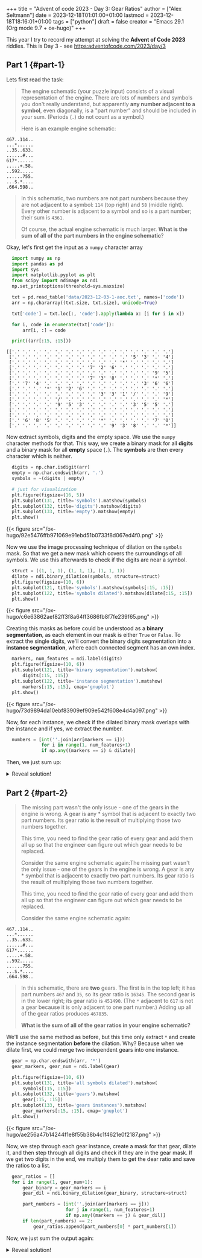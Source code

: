 +++
title = "Advent of code 2023 - Day 3: Gear Ratios"
author = ["Alex Seltmann"]
date = 2023-12-18T01:01:00+01:00
lastmod = 2023-12-18T18:16:01+01:00
tags = ["python"]
draft = false
creator = "Emacs 29.1 (Org mode 9.7 + ox-hugo)"
+++

This year I try to record my attempt at solving the **Advent of Code 2023**
riddles. This is Day 3 - see <https:adventofcode.com/2023/day/3>


## Part 1 {#part-1}

Lets first read the task:

> The engine schematic (your puzzle input) consists of a visual representation of
> the engine. There are lots of numbers and symbols you don't really understand,
> but apparently **any number adjacent to a symbol**, even diagonally, is a "part
> number" and should be included in your sum. (Periods (`.`) do not count as a
> symbol.)
>
> Here is an example engine schematic:

```text
467..114..
...*......
..35..633.
......#...
617*......
.....+.58.
..592.....
......755.
...$.*....
.664.598..
```

> In this schematic, two numbers are not part numbers because they are not
> adjacent to a symbol: `114` (top right) and `58` (middle right). Every other
> number is adjacent to a symbol and so is a part number; their sum is `4361`.
>
> Of course, the actual engine schematic is much larger. **What is the sum of all of
> the part numbers in the engine schematic**?

Okay, let's first get the input as a `numpy` character array

```python
  import numpy as np
  import pandas as pd
  import sys
  import matplotlib.pyplot as plt
  from scipy import ndimage as ndi
  np.set_printoptions(threshold=sys.maxsize)

  txt = pd.read_table('data/2023-12-03-1-aoc.txt', names=['code'])
  arr = np.chararray((txt.size, txt.size), unicode=True)

  txt['code'] = txt.loc[:, 'code'].apply(lambda x: [i for i in x])

  for i, code in enumerate(txt['code']):
      arr[i, :] = code

  print((arr[:15, :15]))
```

```text
[['.' '.' '.' '.' '.' '.' '.' '.' '.' '.' '.' '.' '.' '.' '.']
 ['.' '.' '.' '.' '.' '.' '.' '.' '.' '.' '.' '5' '3' '.' '4']
 ['.' '.' '.' '.' '.' '.' '.' '.' '.' '.' '*' '.' '.' '.' '.']
 ['.' '.' '.' '.' '.' '.' '.' '7' '2' '6' '.' '.' '.' '.' '.']
 ['.' '.' '.' '.' '.' '.' '.' '.' '.' '.' '.' '.' '.' '9' '5']
 ['.' '.' '.' '.' '.' '.' '.' '7' '3' '8' '.' '.' '.' '*' '.']
 ['.' '7' '4' '.' '.' '.' '.' '.' '.' '.' '.' '.' '3' '6' '6']
 ['.' '.' '.' '*' '1' '2' '6' '.' '.' '.' '.' '.' '.' '.' '.']
 ['.' '.' '.' '.' '.' '.' '.' '.' '3' '3' '1' '/' '.' '.' '9']
 ['.' '.' '.' '.' '/' '.' '.' '.' '.' '.' '.' '.' '.' '.' '*']
 ['.' '.' '.' '.' '9' '5' '3' '.' '.' '.' '.' '3' '5' '5' '.']
 ['.' '.' '.' '.' '.' '.' '.' '.' '.' '.' '.' '.' '.' '.' '.']
 ['.' '.' '.' '.' '.' '.' '.' '.' '.' '.' '.' '.' '.' '.' '.']
 ['.' '6' '8' '5' '.' '.' '.' '.' '*' '.' '.' '.' '.' '7' '0']
 ['.' '.' '.' '.' '.' '.' '.' '.' '.' '9' '3' '8' '.' '.' '*']]
```

Now extract symbols, digits and the empty space. We use the `numpy` character
methods for that. This way, we create a binary mask for all **digits** and a
binary mask for all **empty** space (`.`). The **symbols** are then every character
which is neither.

```python
  digits = np.char.isdigit(arr)
  empty = np.char.endswith(arr, '.')
  symbols = ~(digits | empty)

  # just for visualization
  plt.figure(figsize=(16, 5))
  plt.subplot(131, title='symbols').matshow(symbols)
  plt.subplot(132, title='digits').matshow(digits)
  plt.subplot(133, title='empty').matshow(empty)
  plt.show()
```

{{< figure src="/ox-hugo/92e5476ffb971069e91ebd51b0733f8d067ed4f0.png" >}}

Now we use the image processing technique of dilation on the `symbols` mask. So
that we get a new mask which covers the surroundings of all symbols. We use this
afterwards to check if the digits are near a symbol.

```python
  struct = ((1, 1, 1), (1, 1, 1), (1, 1, 1))
  dilate = ndi.binary_dilation(symbols, structure=struct)
  plt.figure(figsize=(10, 6))
  plt.subplot(121, title='symbols').matshow(symbols[:15, :15])
  plt.subplot(122, title='symbols dilated').matshow(dilate[:15, :15])
  plt.show()
```

{{< figure src="/ox-hugo/c6e63862aef82ff3f8a64ff3686fb8f7fe239f65.png" >}}

Creating this masks as before could be understood as a **binary segmentation**, as
each element in our mask is either `True` or `False`. To extract the single
digits, we'll convert the binary digits segmentation into a **instance
segmentation**, where each connected segment has an own index.

```python
  markers, num_features = ndi.label(digits)
  plt.figure(figsize=(10, 6))
  plt.subplot(121, title='binary segmentation').matshow(
      digits[:15, :15])
  plt.subplot(122, title='instance segmentation').matshow(
      markers[:15, :15], cmap='gnuplot')
  plt.show()
```

{{< figure src="/ox-hugo/73d9894da10ebf83909ef909e542f608e4d4a097.png" >}}

Now, for each instance, we check if the dilated binary mask overlaps with the
instance and if yes, we extract the number.

```python
  numbers = [int(''.join(arr[markers == i]))
             for i in range(1, num_features+1)
             if np.any((markers == i) & dilate)]
```

Then, we just sum up:

<details>
<summary>Reveal solution!</summary>
<div class="details">

```python
  sum(numbers)
```

```text
527364
```
</div>
</details>


## Part 2 {#part-2}

> The missing part wasn't the only issue - one of the gears in the engine is
> wrong. A gear is any \* symbol that is adjacent to exactly two part numbers. Its
> gear ratio is the result of multiplying those two numbers together.
>
> This time, you need to find the gear ratio of every gear and add them all up so
> that the engineer can figure out which gear needs to be replaced.
>
> Consider the same engine schematic again:The missing part wasn't the only
> issue - one of the gears in the engine is wrong. A gear is any \* symbol that is
> adjacent to exactly two part numbers. Its gear ratio is the result of
> multiplying those two numbers together.
>
> This time, you need to find the gear ratio of every gear and add them all up so
> that the engineer can figure out which gear needs to be replaced.
>
> Consider the same engine schematic again:

```text
467..114..
...*......
..35..633.
......#...
617*......
.....+.58.
..592.....
......755.
...$.*....
.664.598..
```

> In this schematic, there are **two** gears. The first is in the top left; it has
> part numbers `467` and `35`, so its gear ratio is `16345`. The second gear is in
> the lower right; its gear ratio is `451490`. (The `*` adjacent to `617` is not a
> gear because it is only adjacent to one part number.) Adding up all of the gear
> ratios produces `467835`.
>
> **What is the sum of all of the gear ratios in your engine schematic?**

We'll use the same method as before, but this time only extract `*` and create
the instance segmentation **before** the dilation. Why? Because when we dilate
first, we could merge two independent gears into one instance.

```python
  gear = np.char.endswith(arr, '*')
  gear_markers, gear_num = ndi.label(gear)

  plt.figure(figsize=(10, 6))
  plt.subplot(131, title='all symbols dilated').matshow(
      symbols[:15, :15])
  plt.subplot(132, title='gears').matshow(
      gear[:15, :15])
  plt.subplot(133, title='gears instances').matshow(
      gear_markers[:15, :15], cmap='gnuplot')
  plt.show()
```

{{< figure src="/ox-hugo/ae256a47b14244f1e8f55b38b4c1f4621e0f2187.png" >}}

Now, we step through each gear instance, create a mask for that gear, dilate it,
and then step through all digits and check if they are in the gear mask. If we
get two digits in the end, we multiply them to get the dear ratio and save the
ratios to a list.

```python
  gear_ratios = []
  for i in range(1, gear_num+1):
      gear_binary = gear_markers == i
      gear_dil = ndi.binary_dilation(gear_binary, structure=struct)

      part_numbers = [int(''.join(arr[markers == j]))
                      for j in range(1, num_features+1)
                      if np.any((markers == j) & gear_dil)]
      if len(part_numbers) == 2:
          gear_ratios.append(part_numbers[0] * part_numbers[1])
```

Now, we just sum the output again:

<details>
<summary>Reveal solution!</summary>
<div class="details">

```python
  sum(gear_ratios)
```

```text
79026871
```
</div>
</details>
